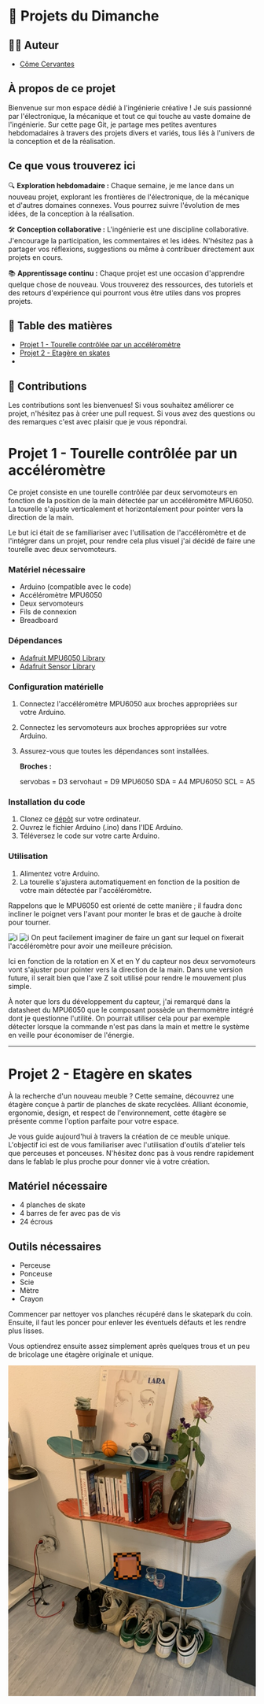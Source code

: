 # 🚀 Projets du Dimanche


## 👨‍🚀 Auteur
- [Côme Cervantes](https://www.linkedin.com/in/côme-cervantes)

## À propos de ce projet

Bienvenue sur mon espace dédié à l'ingénierie créative ! Je suis passionné par l'électronique, la mécanique et tout ce qui touche au vaste domaine de l'ingénierie. Sur cette page Git, je partage mes petites aventures hebdomadaires à travers des projets divers et variés, tous liés à l'univers de la conception et de la réalisation.

## Ce que vous trouverez ici

🔍 **Exploration hebdomadaire :** Chaque semaine, je me lance dans un nouveau projet, explorant les frontières de l'électronique, de la mécanique et d'autres domaines connexes. Vous pourrez suivre l'évolution de mes idées, de la conception à la réalisation.

🛠️ **Conception collaborative :** L'ingénierie est une discipline collaborative. J'encourage la participation, les commentaires et les idées. N'hésitez pas à partager vos réflexions, suggestions ou même à contribuer directement aux projets en cours.

📚 **Apprentissage continu :** Chaque projet est une occasion d'apprendre quelque chose de nouveau. Vous trouverez des ressources, des tutoriels et des retours d'expérience qui pourront vous être utiles dans vos propres projets.

## 📖 Table des matières
- [Projet 1 - Tourelle contrôlée par un accéléromètre](#projet-1---tourelle-contrôlée-par-un-accéléromètre)
- [Projet 2 - Etagère en skates](#projet-2---etagère-en-skates)
- 
## 🤝 Contributions
Les contributions sont les bienvenues! Si vous souhaitez améliorer ce projet, n'hésitez pas à créer une pull request.
Si vous avez des questions ou des remarques c'est avec plaisir que je vous répondrai.

# Projet 1 - Tourelle contrôlée par un accéléromètre
Ce projet consiste en une tourelle contrôlée par deux servomoteurs en fonction de la position de la main détectée par un accéléromètre MPU6050. La tourelle s'ajuste verticalement et horizontalement pour pointer vers la direction de la main.

Le but ici était de se familiariser avec l'utilisation de l'accéléromètre et de l'intégrer dans un projet, pour rendre cela plus visuel j'ai décidé de faire une tourelle avec deux servomoteurs.

### Matériel nécessaire
- Arduino (compatible avec le code)
- Accéléromètre MPU6050
- Deux servomoteurs
- Fils de connexion
- Breadboard

### Dépendances
- [Adafruit MPU6050 Library](https://github.com/adafruit/Adafruit_MPU6050)
- [Adafruit Sensor Library](https://github.com/adafruit/Adafruit_Sensor)

### Configuration matérielle
1. Connectez l'accéléromètre MPU6050 aux broches appropriées sur votre Arduino.
2. Connectez les servomoteurs aux broches appropriées sur votre Arduino.
3. Assurez-vous que toutes les dépendances sont installées.


   **Broches :**

   
    servobas = D3
    servohaut = D9
    MPU6050 SDA = A4
    MPU6050 SCL = A5


### Installation du code
1. Clonez ce [dépôt](Tourelle) sur votre ordinateur.
2. Ouvrez le fichier Arduino (.ino) dans l'IDE Arduino.
3. Téléversez le code sur votre carte Arduino.

### Utilisation
1. Alimentez votre Arduino.
2. La tourelle s'ajustera automatiquement en fonction de la position de votre main détectée par l'accéléromètre.

Rappelons que le MPU6050 est orienté de cette manière ; il faudra donc incliner le poignet vers l'avant pour monter le bras et de gauche à droite pour tourner.

![i](https://proteshea.com/wp-content/uploads/2019/07/MPU6050-Axes-1024x683.jpg)
![i](./files/poignet.png)
On peut facilement imaginer de faire un gant sur lequel on fixerait l'accéléromètre pour avoir une meilleure précision.

Ici en fonction de la rotation en X et en Y du capteur nos deux servomoteurs vont s'ajuster pour pointer vers la direction de la main. Dans une version future, il serait bien que l'axe Z soit utilisé pour rendre le mouvement plus simple.

À noter que lors du développement du capteur, j'ai remarqué dans la datasheet du MPU6050 que le composant possède un thermomètre intégré dont je questionne l'utilité. 
On pourrait utiliser cela pour par exemple détecter lorsque la commande n'est pas dans la main et mettre le système en veille pour économiser de l'énergie.

---

# Projet 2 - Etagère en skates

À la recherche d'un nouveau meuble ? Cette semaine, découvrez une étagère conçue à partir de planches de skate recyclées. Alliant économie, ergonomie, design, et respect de l'environnement, cette étagère se présente comme l'option parfaite pour votre espace.

Je vous guide aujourd'hui à travers la création de ce meuble unique. L'objectif ici est de vous familiariser avec l'utilisation d'outils d'atelier tels que perceuses et ponceuses. N'hésitez donc pas à vous rendre rapidement dans le fablab le plus proche pour donner vie à votre création.

## Matériel nécessaire
- 4 planches de skate
- 4 barres de fer avec pas de vis
- 24 écrous

## Outils nécessaires
- Perceuse
- Ponceuse
- Scie 
- Mètre
- Crayon

Commencer par nettoyer vos planches récupéré dans le skatepark du coin. Ensuite, il faut les poncer pour enlever les éventuels défauts et les rendre plus lisses.

Vous optiendrez ensuite assez simplement après quelques trous et un peu de bricolage une étagère originale et unique.

![i](./files/etagere.png)
